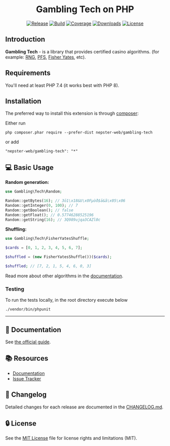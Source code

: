<p align="center">
    <h1 align="center">Gambling Tech on PHP</h1>
</p>

<p align="center">
    <a href="https://packagist.org/packages/nepster-web/gambling-tech"><img src="https://shields.io/packagist/v/nepster-web/gambling-tech.svg?include_prereleases" alt="Release"></a>
    <a href="https://travis-ci.com/github/nepster-web/gambling-tech"><img src="https://travis-ci.org/nepster-web/gambling-tech.svg?branch=master" alt="Build"></a>
    <a href="https://scrutinizer-ci.com/g/nepster-web/gambling-tech/?b=master"><img src="https://scrutinizer-ci.com/g/nepster-web/gambling-tech/badges/coverage.png?b=master" alt="Coverage"></a>
    <a href="https://packagist.org/packages/nepster-web/gambling-tech"><img src="https://img.shields.io/packagist/dt/nepster-web/gambling-tech.svg" alt="Downloads"></a>
    <a href="https://packagist.org/packages/nepster-web/gambling-tech"><img src="https://img.shields.io/packagist/l/nepster-web/gambling-tech" alt="License"></a>
</p>


Introduction
------------

**Gambling Tech** - is a library that provides certified casino algorithms.
(for example: [RNG](https://en.wikipedia.org/wiki/Random_number_generation), 
[PFS](https://www.provably.com), 
[Fisher Yates](https://en.wikipedia.org/wiki/Fisher%E2%80%93Yates_shuffle), etc).


Requirements
------------

You'll need at least PHP 7.4 (it works best with PHP 8).


Installation
------------

The preferred way to install this extension is through [composer](http://getcomposer.org/download/):

Either run

```
php composer.phar require --prefer-dist nepster-web/gambling-tech
```

or add

```
"nepster-web/gambling-tech": "*"
```


:computer: Basic Usage
----------------------

**Random generation:**
```php
use Gambling\Tech\Random;

Random::getBytes(16); // 3ö1\x18&U\x0Fµòð$ä&ã\x05\x06
Random::getInteger(0, 100); // 7
Random::getBoolean(); // false
Random::getFloat(); // 0.57746288525196
Random::getString(16); // 3Q989ujqa3CAZl0c
```

**Shuffling:**
```php
use Gambling\Tech\FisherYatesShuffle;

$cards = [0, 1, 2, 3, 4, 5, 6, 7];

$shuffled = (new FisherYatesShuffle())($cards);

$shuffled; // [7, 2, 1, 5, 4, 6, 0, 3]
```

Read more about other algorithms in the [documentation](./docs/guide/algorithms.md).


### Testing

To run the tests locally, in the root directory execute below

```
./vendor/bin/phpunit
```

---------------------------------

## :book: Documentation

See [the official guide](./docs/guide/README.md).


## :books: Resources

* [Documentation](./docs/guide/README.md)
* [Issue Tracker](https://github.com/nepster-web/gambling-tech/issues)


## :newspaper: Changelog

Detailed changes for each release are documented in the [CHANGELOG.md](./CHANGELOG.md).


## :lock: License

See the [MIT License](LICENSE) file for license rights and limitations (MIT).